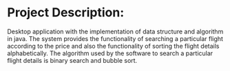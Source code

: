 # Project Description: 
Desktop application with the implementation of data structure and algorithm in java. The system provides the functionality of searching a particular flight according to the price and also the functionality of sorting the flight details alphabetically. The algorithm used by the software to search a particular flight details is binary search and bubble sort.
